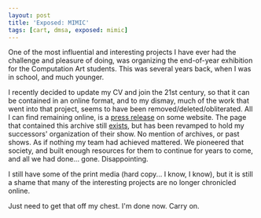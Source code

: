 ```yaml
---
layout: post
title: 'Exposed: MIMIC'
tags: [cart, dmsa, exposed: mimic]
---
```


One of the most influential and interesting projects I have ever had the challenge and pleasure of doing, was organizing the end-of-year exhibition for the Computation Art students. This was several years back, when I was in school, and much younger. 

I recently decided to update my CV and join the 21st century, so that it can be contained in an online format, and to my dismay, much of the work that went into that project, seems to have been removed/deleted/obliterated. All I can find remaining online, is a [press release](http://newmediafix.net/daily/?p=1967) on some website. The page that contained this archive still [exists](http://exposed.concordia.ca/), but has been revamped to hold my successors' organization of their show. No mention of archives, or past shows. As if nothing my team had achieved mattered. We pioneered that society, and built enough resources for them to continue for years to come, and all we had done... gone. Disappointing.

I still have some of the print media (hard copy... I know, I know), but it is still a shame that many of the interesting projects are no longer chronicled online.

Just need to get that off my chest. I'm done now. Carry on.

